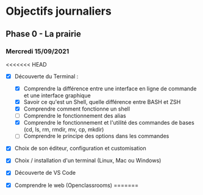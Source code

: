 # Objectifs journaliers

## Phase 0 - La prairie

### Mercredi 15/09/2021


<<<<<<< HEAD
* [X] Découverte du Terminal : 
  * [X] Comprendre la différence entre une interface en ligne de commande et une interface graphique
  * [X] Savoir ce qu'est un Shell, quelle différence entre BASH et ZSH 
  * [X] Comprendre comment fonctionne un shell
  * [ ] Comprendre le fonctionnement des alias
  * [X] Comprendre le fonctionnement et l'utilité des commandes de bases (cd, ls, rm, rmdir, mv, cp, mkdir)
  * [ ] Comprendre le principe des options dans les commandes
* [X] Choix de son éditeur, configuration et customisation
* [X] Choix / installation d'un terminal (Linux, Mac ou Windows)
* [X] Découverte de VS Code
* [X] Comprendre le web (Openclassrooms)
=======

